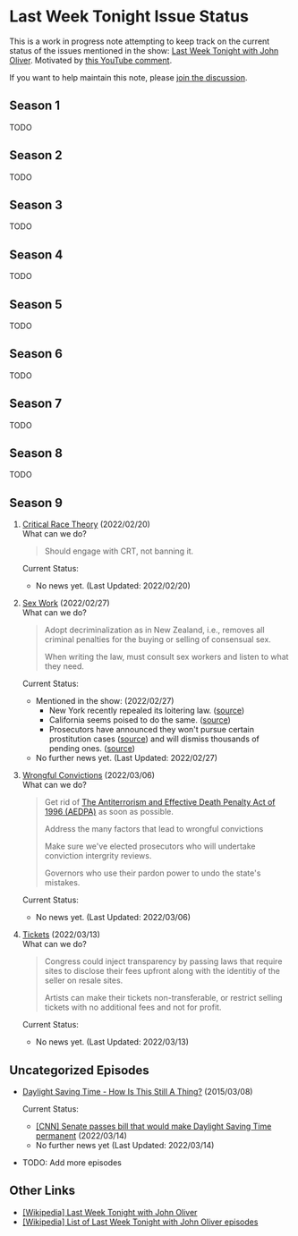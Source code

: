 #  Last Week Tonight Issue Status

This is a work in progress note attempting to keep track on the current status of the issues mentioned in the show: [Last Week Tonight with John Oliver](https://www.youtube.com/channel/UC3XTzVzaHQEd30rQbuvCtTQ). Motivated by [this YouTube comment](https://www.youtube.com/watch?v=Ezv8sdTLxKo&lc=Ugw0oBosiC3Igf3cKqB4AaABAg).

If you want to help maintain this note, please [join the discussion](https://github.com/j3soon/LastWeekTonightIssueStatus/discussions/1).

## Season 1
TODO
## Season 2
TODO
## Season 3
TODO
## Season 4
TODO
## Season 5
TODO
## Season 6
TODO
## Season 7
TODO
## Season 8
TODO
## Season 9
1. [Critical Race Theory](https://youtu.be/EICp1vGlh_U) (2022/02/20)  
   What can we do?
   > Should engage with CRT, not banning it.

   Current Status:
   - No news yet. (Last Updated: 2022/02/20)

2. [Sex Work](https://youtu.be/-gd8yUptg0Q) (2022/02/27)  
   What can we do?
   > Adopt decriminalization as in New Zealand, i.e., removes all criminal penalties for the buying or selling of consensual sex.
   >
   > When writing the law, must consult sex workers and listen to what they need.

   Current Status:
   - Mentioned in the show: (2022/02/27)
     - New York recently repealed its loitering law. ([source](https://edition.cnn.com/2021/02/02/us/new-york-trans-ban-prostitution-law-repeal/index.html))
     - California seems poised to do the same. ([source](https://edition.cnn.com/2021/03/09/us/california-walking-while-trans-law/index.html))
     - Prosecutors have announced they won't pursue certain prostitution cases ([source](https://edition.cnn.com/2021/03/27/us/baltimore-prosecute-prostitution-drug-possession/index.html)) and will dismiss thousands of pending ones. ([source](https://www.npr.org/2021/04/21/989588072/a-relic-and-burden-manhattan-district-attorney-to-stop-prosecuting-prostitution))
   - No further news yet. (Last Updated: 2022/02/27)

3. [Wrongful Convictions](https://youtu.be/kpYYdCzTpps) (2022/03/06)  
   What can we do?
   > Get rid of [The Antiterrorism and Effective Death Penalty Act of 1996 (AEDPA)](https://en.wikipedia.org/wiki/Antiterrorism_and_Effective_Death_Penalty_Act_of_1996) as soon as possible.
   >
   > Address the many factors that lead to wrongful convictions
   >
   > Make sure we've elected prosecutors who will undertake conviction intergrity reviews.
   >
   > Governors who use their pardon power to undo the state's mistakes.

   Current Status:
   - No news yet. (Last Updated: 2022/03/06)

4. [Tickets](https://youtu.be/-_Y7uqqEFnY) (2022/03/13)  
   What can we do?
   > Congress could inject transparency by passing laws that require sites to disclose their fees upfront along with the identitiy of the seller on resale sites.
   >
   > Artists can make their tickets non-transferable, or restrict selling tickets with no additional fees and not for profit.

   Current Status:
   - No news yet. (Last Updated: 2022/03/13)

## Uncategorized Episodes

- [Daylight Saving Time - How Is This Still A Thing?](https://youtu.be/br0NW9ufUUw) (2015/03/08)

   Current Status:
   - [[CNN] Senate passes bill that would make Daylight Saving Time permanent](https://edition.cnn.com/2022/03/15/politics/senate-daylight-saving-time-permanent/index.html) (2022/03/14)
   - No further news yet (Last Updated: 2022/03/14)

- TODO: Add more episodes

## Other Links

- [[Wikipedia] Last Week Tonight with John Oliver](https://en.wikipedia.org/wiki/Last_Week_Tonight_with_John_Oliver)
- [[Wikipedia] List of Last Week Tonight with John Oliver episodes](https://en.wikipedia.org/wiki/List_of_Last_Week_Tonight_with_John_Oliver_episodes)
